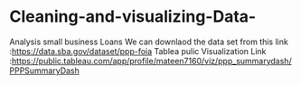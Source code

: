 # Cleaning-and-visualizing-Data-
Analysis small business Loans 
We can downlaod the data set from this link :https://data.sba.gov/dataset/ppp-foia
Tablea pulic Visualization Link :https://public.tableau.com/app/profile/mateen7160/viz/ppp_summarydash/PPPSummaryDash
